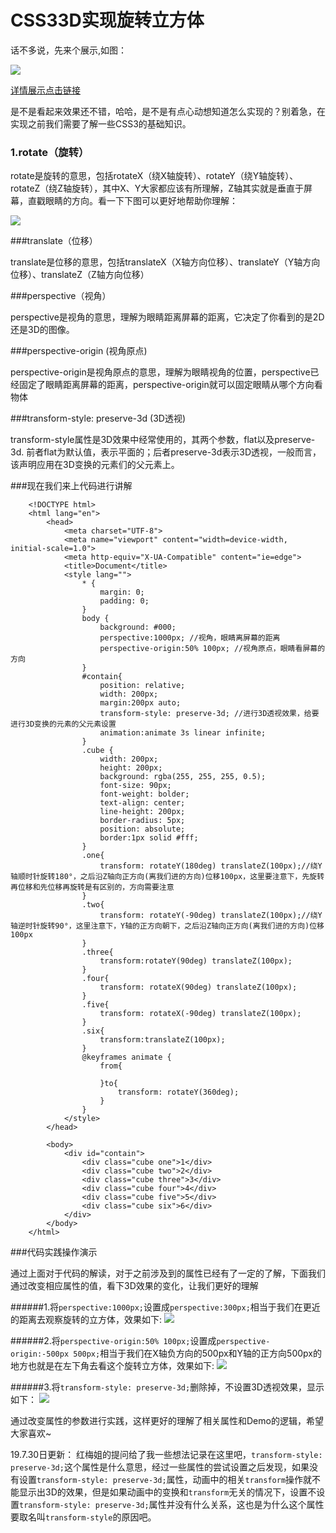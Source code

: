 # CSS33D实现旋转立方体

话不多说，先来个展示,如图：

![](/CSS33D/img/rotate-cube/rotate-cube.gif)

[详情展示点击链接](ref://./show/rotate-cube.html)

是不是看起来效果还不错，哈哈，是不是有点心动想知道怎么实现的？别着急，在实现之前我们需要了解一些CSS3的基础知识。

### 1.rotate（旋转）

rotate是旋转的意思，包括rotateX（绕X轴旋转）、rotateY（绕Y轴旋转）、rotateZ（绕Z轴旋转），其中X、Y大家都应该有所理解，Z轴其实就是垂直于屏幕，直戳眼睛的方向。看一下下图可以更好地帮助你理解：

![](/CSS33D/img/rotate-cube/coordinate1.png)

###translate（位移）

translate是位移的意思，包括translateX（X轴方向位移）、translateY（Y轴方向位移）、translateZ（Z轴方向位移）

###perspective（视角）

perspective是视角的意思，理解为眼睛距离屏幕的距离，它决定了你看到的是2D还是3D的图像。

###perspective-origin (视角原点)

perspective-origin是视角原点的意思，理解为眼睛视角的位置，perspective已经固定了眼睛距离屏幕的距离，perspective-origin就可以固定眼睛从哪个方向看物体

###transform-style: preserve-3d (3D透视)

transform-style属性是3D效果中经常使用的，其两个参数，flat以及preserve-3d. 前者flat为默认值，表示平面的；后者preserve-3d表示3D透视，一般而言，该声明应用在3D变换的元素们的父元素上。

###现在我们来上代码进行讲解

```
    <!DOCTYPE html>
    <html lang="en">
        <head>
            <meta charset="UTF-8">
            <meta name="viewport" content="width=device-width, initial-scale=1.0">
            <meta http-equiv="X-UA-Compatible" content="ie=edge">
            <title>Document</title>
            <style lang="">
                * {
                    margin: 0;
                    padding: 0;
                }
                body {
                    background: #000;
                    perspective:1000px; //视角，眼睛离屏幕的距离
                    perspective-origin:50% 100px; //视角原点，眼睛看屏幕的方向
                }
                #contain{
                    position: relative;
                    width: 200px;
                    margin:200px auto;
                    transform-style: preserve-3d; //进行3D透视效果，给要进行3D变换的元素的父元素设置
                    animation:animate 3s linear infinite;
                }
                .cube {
                    width: 200px;
                    height: 200px;
                    background: rgba(255, 255, 255, 0.5);
                    font-size: 90px;
                    font-weight: bolder;
                    text-align: center;
                    line-height: 200px;
                    border-radius: 5px;
                    position: absolute;
                    border:1px solid #fff;
                }
                .one{
                    transform: rotateY(180deg) translateZ(100px);//绕Y轴顺时针旋转180°，之后沿Z轴向正方向(离我们进的方向)位移100px，这里要注意下，先旋转再位移和先位移再旋转是有区别的，方向需要注意
                }
                .two{
                    transform: rotateY(-90deg) translateZ(100px);//绕Y轴逆时针旋转90°，这里注意下，Y轴的正方向朝下，之后沿Z轴向正方向(离我们进的方向)位移100px
                }
                .three{
                    transform:rotateY(90deg) translateZ(100px);
                }
                .four{
                    transform: rotateX(90deg) translateZ(100px);
                }
                .five{
                    transform: rotateX(-90deg) translateZ(100px);
                }
                .six{
                    transform:translateZ(100px);
                }
                @keyframes animate {
                    from{

                    }to{
                        transform: rotateY(360deg);
                    }
                }
            </style>
        </head>

        <body>
            <div id="contain">
                <div class="cube one">1</div>
                <div class="cube two">2</div>
                <div class="cube three">3</div>
                <div class="cube four">4</div>
                <div class="cube five">5</div>
                <div class="cube six">6</div>
            </div>
        </body>
    </html>
```

###代码实践操作演示

通过上面对于代码的解读，对于之前涉及到的属性已经有了一定的了解，下面我们通过改变相应属性的值，看下3D效果的变化，让我们更好的理解

######1.将`perspective:1000px;`设置成`perspective:300px;`相当于我们在更近的距离去观察旋转的立方体，效果如下:
![](/CSS33D/img/rotate-cube/perspective.gif)

######2.将`perspective-origin:50% 100px;`设置成`perspective-origin:-500px 500px;`相当于我们在X轴负方向的500px和Y轴的正方向500px的地方也就是在左下角去看这个旋转立方体，效果如下:
![](/CSS33D/img/rotate-cube/perspective-origin.gif)

######3.将`transform-style: preserve-3d;`删除掉，不设置3D透视效果，显示如下：
![](/CSS33D/img/rotate-cube/transform-style.gif)

通过改变属性的参数进行实践，这样更好的理解了相关属性和Demo的逻辑，希望大家喜欢~

19.7.30日更新：
红梅姐的提问给了我一些想法记录在这里吧，`transform-style: preserve-3d;`这个属性是什么意思，经过一些属性的尝试设置之后发现，如果没有设置`transform-style: preserve-3d;`属性，动画中的相关`transform`操作就不能显示出3D的效果，但是如果动画中的变换和`transform`无关的情况下，设置不设置`transform-style: preserve-3d;`属性并没有什么关系，这也是为什么这个属性要取名叫`transform-style`的原因吧。